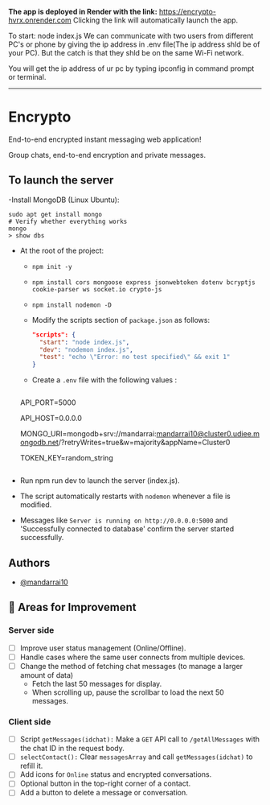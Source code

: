 **The app is deployed in Render with the link:** https://encrypto-hvrx.onrender.com
Clicking the link will automatically launch the app.



To start: node index.js
We can communicate with two users from different PC's or phone by giving the ip address in .env file(The ip address shld be of your PC).
But the catch is that they shld be on the same Wi-Fi network.

You will get the ip address of ur pc by typing ipconfig in command prompt or terminal.

--------------------------------

# Encrypto

End-to-end encrypted instant messaging web application!

Group chats, end-to-end encryption and private messages.

## To launch the server

-Install MongoDB (Linux Ubuntu):

```shell
sudo apt get install mongo
# Verify whether everything works
mongo
> show dbs
```

- At the root of the project:

  - `npm init -y`
  - `npm install cors mongoose express jsonwebtoken dotenv bcryptjs cookie-parser ws socket.io crypto-js`
  - `npm install nodemon -D`
  - Modify the scripts section of `package.json` as follows:

    ```json
    "scripts": {
      "start": "node index.js",
      "dev": "nodemon index.js",
      "test": "echo \"Error: no test specified\" && exit 1"
    }
    ```

  - Create a `.env` file with the following values :

    ```env
   API_PORT=5000

   API_HOST=0.0.0.0

   MONGO_URI=mongodb+srv://mandarrai:mandarrai10@cluster0.udiee.mongodb.net/?retryWrites=true&w=majority&appName=Cluster0

   TOKEN_KEY=random_string
    ```

- Run npm run dev to launch the server (index.js).
- The script automatically restarts with `nodemon` whenever a file is modified.
- Messages like `Server is running on http://0.0.0.0:5000` and 'Successfully connected to database' confirm the server started successfully.

## Authors

- [@mandarrai10](https://github.com/mandarrai10)

## 🚧 Areas for Improvement

### Server side

- [ ] Improve user status management (Online/Offline).
- [ ] Handle cases where the same user connects from multiple devices.
- [ ] Change the method of fetching chat messages (to manage a larger amount of data)
  - Fetch the last 50 messages for display.
  - When scrolling up, pause the scrollbar to load the next 50 messages.

### Client side

- [ ] Script `getMessages(idchat):` Make a `GET` API call to `/getAllMessages` with the chat ID in the request body.
- [ ] `selectContact():` Clear `messagesArray` and call `getMessages(idchat)` to refill it.
- [ ] Add icons for `Online` status and encrypted conversations.
- [ ] Optional button in the top-right corner of a contact.
- [ ] Add a button to delete a message or conversation.
